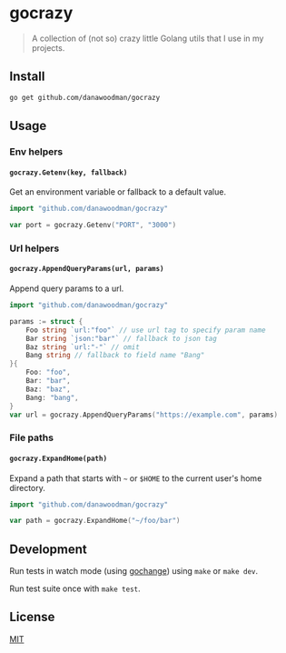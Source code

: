 # gocrazy

> A collection of (not so) crazy little Golang utils that I use in my projects.

## Install

```bash
go get github.com/danawoodman/gocrazy
```

## Usage

### Env helpers

#### `gocrazy.Getenv(key, fallback)`

Get an environment variable or fallback to a default value.

```go
import "github.com/danawoodman/gocrazy"

var port = gocrazy.Getenv("PORT", "3000")
```

### Url helpers

#### `gocrazy.AppendQueryParams(url, params)`

Append query params to a url.

```go
import "github.com/danawoodman/gocrazy"

params := struct {
	Foo string `url:"foo"` // use url tag to specify param name
	Bar string `json:"bar"` // fallback to json tag
	Baz string `url:"-"` // omit
	Bang string // fallback to field name "Bang"
}{
	Foo: "foo",
	Bar: "bar",
	Baz: "baz",
	Bang: "bang",
}
var url = gocrazy.AppendQueryParams("https://example.com", params)
```

### File paths

#### `gocrazy.ExpandHome(path)`

Expand a path that starts with `~` or `$HOME` to the current user's home directory.

```go
import "github.com/danawoodman/gocrazy"

var path = gocrazy.ExpandHome("~/foo/bar")
```

## Development

Run tests in watch mode (using [gochange](https://github.com/danawoodman/gochange)) using `make` or `make dev`.

Run test suite once with `make test`.

## License

[MIT](./LICENSE.md)
